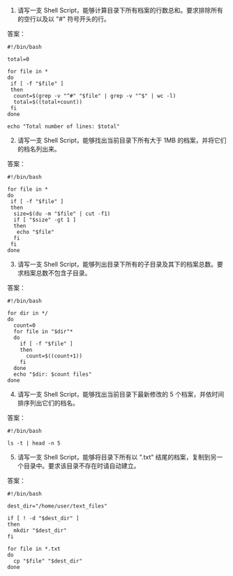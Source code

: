

1. 请写一支 Shell Script，能够计算目录下所有档案的行数总和。要求排除所有的空行以及以 "#" 符号开头的行。

答案：

```
#!/bin/bash

total=0

for file in *
do
 if [ -f "$file" ]
 then
  count=$(grep -v "^#" "$file" | grep -v "^$" | wc -l)
  total=$((total+count))
 fi
done

echo "Total number of lines: $total"
```

2. 请写一支 Shell Script，能够找出当前目录下所有大于 1MB 的档案，并将它们的档名列出来。

答案：

```
#!/bin/bash

for file in *
do
 if [ -f "$file" ]
 then
  size=$(du -m "$file" | cut -f1)
  if [ "$size" -gt 1 ]
  then
   echo "$file"
  fi
 fi
done
```

3. 请写一支 Shell Script，能够列出目录下所有的子目录及其下的档案总数。要求档案总数不包含子目录。

答案：

```
#!/bin/bash

for dir in */
do
  count=0
  for file in "$dir"*
  do
    if [ -f "$file" ]
    then
      count=$((count+1))
    fi
  done
  echo "$dir: $count files"
done
```

4. 请写一支 Shell Script，能够找出当前目录下最新修改的 5 个档案，并依时间排序列出它们的档名。

答案：

```
#!/bin/bash

ls -t | head -n 5
```

5. 请写一支 Shell Script，能够将目录下所有以 ".txt" 结尾的档案，复制到另一个目录中。要求该目录不存在时请自动建立。

答案：

```
#!/bin/bash

dest_dir="/home/user/text_files"

if [ ! -d "$dest_dir" ]
then
  mkdir "$dest_dir"
fi

for file in *.txt
do
  cp "$file" "$dest_dir"
done
```